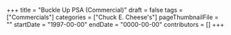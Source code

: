 +++
title = "Buckle Up PSA (Commercial)"
draft = false
tags = ["Commercials"]
categories = ["Chuck E. Cheese's"]
pageThumbnailFile = ""
startDate = "1997-00-00"
endDate = "0000-00-00"
contributors = []
+++
